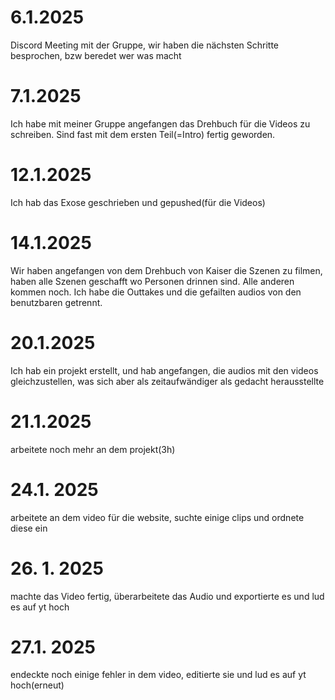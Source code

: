 # 6.1.2025

Discord Meeting mit der Gruppe, wir haben die nächsten Schritte besprochen, bzw beredet wer was macht

# 7.1.2025

Ich habe mit meiner Gruppe angefangen das Drehbuch für die Videos zu schreiben. Sind fast mit dem ersten Teil(=Intro) fertig geworden.

# 12.1.2025

Ich hab das Exose geschrieben und gepushed(für die Videos)

# 14.1.2025

Wir haben angefangen von dem Drehbuch von Kaiser die Szenen zu filmen, haben alle Szenen geschafft wo Personen drinnen sind. Alle anderen kommen noch. Ich habe die Outtakes und die gefailten audios von den benutzbaren getrennt.

# 20.1.2025

Ich hab ein projekt erstellt, und hab angefangen, die audios mit den videos gleichzustellen, was sich aber als zeitaufwändiger als gedacht herausstellte

# 21.1.2025

arbeitete noch mehr an dem projekt(3h)

# 24.1. 2025

arbeitete an dem video für die website, suchte einige clips und ordnete diese ein

# 26. 1. 2025

machte das Video fertig, überarbeitete das Audio und exportierte es und lud es auf yt hoch



# 27.1. 2025

endeckte noch einige fehler in dem video, editierte sie und lud es auf yt hoch(erneut)
